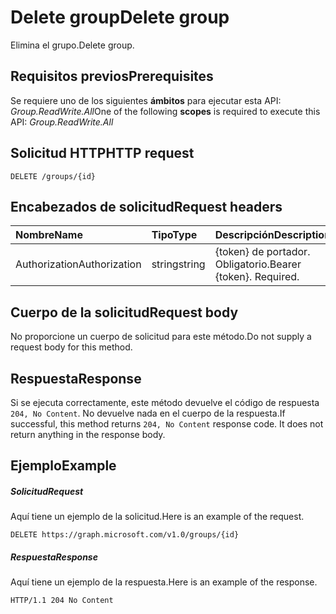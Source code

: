 # <a name="delete-group"></a><span data-ttu-id="5f98c-101">Delete group</span><span class="sxs-lookup"><span data-stu-id="5f98c-101">Delete group</span></span>

<span data-ttu-id="5f98c-102">Elimina el grupo.</span><span class="sxs-lookup"><span data-stu-id="5f98c-102">Delete group.</span></span>
## <a name="prerequisites"></a><span data-ttu-id="5f98c-103">Requisitos previos</span><span class="sxs-lookup"><span data-stu-id="5f98c-103">Prerequisites</span></span>
<span data-ttu-id="5f98c-104">Se requiere uno de los siguientes **ámbitos** para ejecutar esta API: _Group.ReadWrite.All_</span><span class="sxs-lookup"><span data-stu-id="5f98c-104">One of the following **scopes** is required to execute this API: _Group.ReadWrite.All_</span></span>
## <a name="http-request"></a><span data-ttu-id="5f98c-105">Solicitud HTTP</span><span class="sxs-lookup"><span data-stu-id="5f98c-105">HTTP request</span></span>
<!-- { "blockType": "ignored" } -->
```http
DELETE /groups/{id}
```
## <a name="request-headers"></a><span data-ttu-id="5f98c-106">Encabezados de solicitud</span><span class="sxs-lookup"><span data-stu-id="5f98c-106">Request headers</span></span>
| <span data-ttu-id="5f98c-107">Nombre</span><span class="sxs-lookup"><span data-stu-id="5f98c-107">Name</span></span>       | <span data-ttu-id="5f98c-108">Tipo</span><span class="sxs-lookup"><span data-stu-id="5f98c-108">Type</span></span> | <span data-ttu-id="5f98c-109">Descripción</span><span class="sxs-lookup"><span data-stu-id="5f98c-109">Description</span></span>|
|:---------------|:--------|:----------|
| <span data-ttu-id="5f98c-110">Authorization</span><span class="sxs-lookup"><span data-stu-id="5f98c-110">Authorization</span></span>  | <span data-ttu-id="5f98c-111">string</span><span class="sxs-lookup"><span data-stu-id="5f98c-111">string</span></span>  | <span data-ttu-id="5f98c-p101">{token} de portador. Obligatorio.</span><span class="sxs-lookup"><span data-stu-id="5f98c-p101">Bearer {token}. Required.</span></span> |

## <a name="request-body"></a><span data-ttu-id="5f98c-114">Cuerpo de la solicitud</span><span class="sxs-lookup"><span data-stu-id="5f98c-114">Request body</span></span>
<span data-ttu-id="5f98c-115">No proporcione un cuerpo de solicitud para este método.</span><span class="sxs-lookup"><span data-stu-id="5f98c-115">Do not supply a request body for this method.</span></span>

## <a name="response"></a><span data-ttu-id="5f98c-116">Respuesta</span><span class="sxs-lookup"><span data-stu-id="5f98c-116">Response</span></span>

<span data-ttu-id="5f98c-p102">Si se ejecuta correctamente, este método devuelve el código de respuesta `204, No Content`. No devuelve nada en el cuerpo de la respuesta.</span><span class="sxs-lookup"><span data-stu-id="5f98c-p102">If successful, this method returns `204, No Content` response code. It does not return anything in the response body.</span></span>

## <a name="example"></a><span data-ttu-id="5f98c-119">Ejemplo</span><span class="sxs-lookup"><span data-stu-id="5f98c-119">Example</span></span>
##### <a name="request"></a><span data-ttu-id="5f98c-120">Solicitud</span><span class="sxs-lookup"><span data-stu-id="5f98c-120">Request</span></span>
<span data-ttu-id="5f98c-121">Aquí tiene un ejemplo de la solicitud.</span><span class="sxs-lookup"><span data-stu-id="5f98c-121">Here is an example of the request.</span></span>
<!-- {
  "blockType": "request",
  "name": "delete_group"
}-->
```http
DELETE https://graph.microsoft.com/v1.0/groups/{id}
```
##### <a name="response"></a><span data-ttu-id="5f98c-122">Respuesta</span><span class="sxs-lookup"><span data-stu-id="5f98c-122">Response</span></span>
<span data-ttu-id="5f98c-123">Aquí tiene un ejemplo de la respuesta.</span><span class="sxs-lookup"><span data-stu-id="5f98c-123">Here is an example of the response.</span></span> 
<!-- {
  "blockType": "response",
  "truncated": true
} -->
```http
HTTP/1.1 204 No Content
```

<!-- uuid: 8fcb5dbc-d5aa-4681-8e31-b001d5168d79
2015-10-25 14:57:30 UTC -->
<!-- {
  "type": "#page.annotation",
  "description": "Delete group",
  "keywords": "",
  "section": "documentation",
  "tocPath": ""
}-->